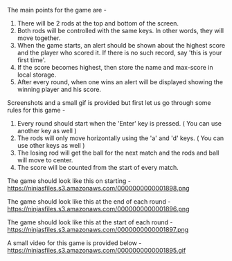 The main points for the game are -
1. There will be 2 rods at the top and bottom of the screen.
2. Both rods will be controlled with the same keys. In other words, they will move together.
3. When the game starts, an alert should be shown about the highest score and the player who scored it. If there is no such record, say 'this is your first time'.
4. If the score becomes highest, then store the name and max-score in local storage.
5. After every round, when one wins an alert will be displayed showing the winning player and his score.

Screenshots and a small gif is provided but first let us go through some rules for this game -
1. Every round should start when the 'Enter' key is pressed. ( You can use another key as well )
2. The rods will only move horizontally using the 'a' and 'd' keys. ( You can use other keys as well )
3. The losing rod will get the ball for the next match and the rods and ball will move to center.
4. The score will be counted from the start of every match.


The game should look like this on starting -
https://ninjasfiles.s3.amazonaws.com/0000000000001898.png

The game should look like this at the end of each round -
https://ninjasfiles.s3.amazonaws.com/0000000000001896.png


The game should look like this at the start of each round -
https://ninjasfiles.s3.amazonaws.com/0000000000001897.png


A small video for this game is provided below -
https://ninjasfiles.s3.amazonaws.com/0000000000001895.gif